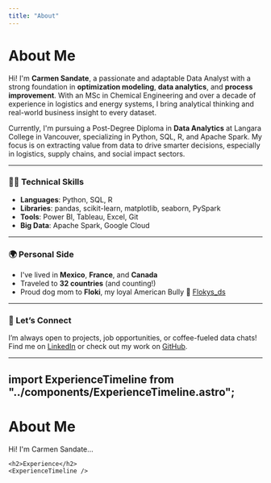 ```yaml
---
title: "About"
---
```


# About Me

Hi! I'm **Carmen Sandate**, a passionate and adaptable Data Analyst with a strong foundation in **optimization modeling**, **data analytics**, and **process improvement**. With an MSc in Chemical Engineering and over a decade of experience in logistics and energy systems, I bring analytical thinking and real-world business insight to every dataset.

Currently, I'm pursuing a Post-Degree Diploma in **Data Analytics** at Langara College in Vancouver, specializing in Python, SQL, R, and Apache Spark. My focus is on extracting value from data to drive smarter decisions, especially in logistics, supply chains, and social impact sectors.

---

### 👩‍💻 Technical Skills

- **Languages**: Python, SQL, R  
- **Libraries**: pandas, scikit-learn, matplotlib, seaborn, PySpark  
- **Tools**: Power BI, Tableau, Excel, Git  
- **Big Data**: Apache Spark, Google Cloud

---

### 🌍 Personal Side

- I've lived in **Mexico**, **France**, and **Canada**
- Traveled to **32 countries** (and counting!)
- Proud dog mom to **Floki**, my loyal American Bully 🐶 [Flokys_ds](https://www.instagram.com/flokys_ds?igsh=MWRwdnVwbGpwZHByYg%3D%3D&utm_source=qr)

---

### 💬 Let’s Connect

I’m always open to projects, job opportunities, or coffee-fueled data chats!  
Find me on [LinkedIn](https://www.linkedin.com/in/carmen-sandate-84b7919a) or check out my work on [GitHub](https://github.com/santre8).

---
import ExperienceTimeline from "../components/ExperienceTimeline.astro";
---

<MainGridLayout title="About" description="Learn more about me">
  <div class="prose prose-invert">
    <h1>About Me</h1>
    <p>Hi! I'm Carmen Sandate...</p>

    <h2>Experience</h2>
    <ExperienceTimeline />
  </div>
</MainGridLayout>
